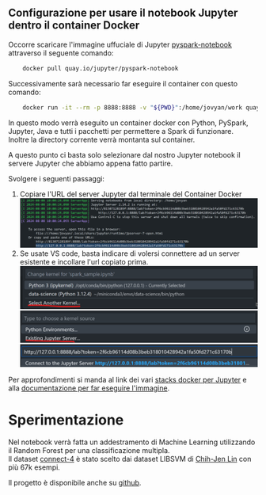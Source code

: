## Configurazione per usare il notebook Jupyter dentro il container Docker
Occorre scaricare l'immagine uffuciale di Jupyter [pyspark-notebook](https://hub.docker.com/r/jupyter/pyspark-notebook) attraverso il seguente comando:

```bash
    docker pull quay.io/jupyter/pyspark-notebook
```

Successivamente sarà necessario far eseguire il container con questo comando:

```bash
    docker run -it --rm -p 8888:8888 -v "${PWD}":/home/jovyan/work quay.io/jupyter/pyspark-notebook
```
In questo modo verrà eseguito un container docker con Python, PySpark, Jupyter, Java e tutti i pacchetti per permettere a Spark di funzionare.  
Inoltre la directory corrente verrà montanta sul container.

A questo punto ci basta solo selezionare dal nostro Jupyter notebook il servere Jupyter che abbiamo appena fatto partire.  

Svolgere i seguenti passaggi:
1. Copiare l'URL del server Jupyter dal terminale del Container Docker
![alt text](images/image.png)
1. Se usate VS code, basta indicare di volersi connettere ad un server esistente e incollare l'url copiato prima.
![alt text](images/image-1.png)
![alt text](images/image-2.png)
![alt text](images/image-3.png)

Per approfondimenti si manda al link dei vari [stacks docker per Jupyter](https://jupyter-docker-stacks.readthedocs.io/en/latest/using/selecting.html#jupyter-pyspark-notebook
) e alla [documentazione per far eseguire l'immagine](https://jupyter-docker-stacks.readthedocs.io/en/latest/using/running.html).
# Sperimentazione
Nel notebook verrà fatta un addestramento di Machine Learning utilizzando il Random Forest per una classificazione multipla.  
Il dataset [connect-4](https://www.csie.ntu.edu.tw/~cjlin/libsvmtools/datasets/multiclass.html#connect-4) è stato scelto dai dataset LIBSVM di [Chih-Jen Lin](https://www.csie.ntu.edu.tw/~cjlin/index.html) con più 67k esempi. 

Il progetto è disponibile anche su [github](https://github.com/AngeloLongano/spark_study.git).

